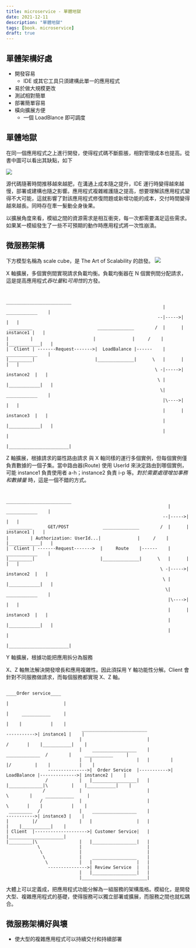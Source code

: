 ```yaml
---
title: microservice - 單體地獄
date: 2021-12-11
description: "單體地獄"
tags: [book. microservice]
draft: true
---
```


## 單體架構好處
- 開發容易
    - IDE 或其它工具只須建構此單一的應用程式
- 易於做大規模更改
- 測試相對簡單
- 部署簡單容易
- 橫向擴展方便
    - 一個 LoadBlance 即可調度

## 單體地獄
在同一個應用程式之上進行開發，使得程式碼不斷膨脹，相對管理成本也提高。從書中圖可以看出其缺點，如下

![](https://i.imgur.com/JO0l6Nm.png)

源代碼隨著時間推移越來越肥，在溝通上成本隨之提升，IDE 運行時變得越來越慢，部署或建構也隨之影響。應用程式複雜維護隨之提高，想要理解該應用程式變得不大可能，這就影響了對該應用程式修復問題或新增功能的成本，交付時間變得越來越長。同時存在牽一髮動全身後果。

以擴展角度來看，模組之間的資源需求是相互衝突，每一次都需要滿足這些需求。如果某一模組發生了一些不可預期的動作時應用程式將一次性崩潰。

## 微服務架構

下方模型名稱為 scale cube，是 The Art of Scalability 的啟發。
![](https://i.imgur.com/VdtBrTn.png)

X 軸擴展，多個實例間實現請求負載均衡。負載均衡器在 N 個實例間分配請求，這是提高應用程式*吞吐量*和*可用性*的方發。

```

                                                            _________________________            
                                                            |       ____________    |          
                                                          --|----->|            |   |
 _________                         ______________        /  |      |  instance1 |   |
|　　　　　|                       |              |     /    |      |____________|   |
|  Client | -------Request------->|  LoadBalance |------    |       ____________    |
|_________|                       |______________|      \   |      |            |   |
                                                         \ -|----->| instance2  |   |
                                                          \ |      |____________|   |
                                                           \|       ____________    |
                                                            |\---->|            |   |
                                                            |      | instance3  |   |
                                                            |      |____________|   |
                                                            |                       |
                                                            |_______________________|

```

Z 軸擴展，根據請求的屬性路由請求
與 X 軸同樣的運行多個實例，但每個實例僅負責數據的一個子集。當中路由器(Route) 使用 UserId 來決定路由到哪個實例，可能 instance1 負責使用者 a-h；instance2 負責 i-p 等。*對於需要處理增加事務和數據量*
時，這是一個不錯的方式。
```

                                                              _________________________            
                                                              |       ____________    |          
                                                            --|----->|            |   |
 _________      GET/POST             ______________        /  |      |  instance1 |   |
|　　　　　| Authorization: UserId...|              |     /    |      |____________|   |
|  Client | -------Request------->  |     Route    |------    |       ____________    |
|_________|                         |______________|      \   |      |            |   |
                                                           \ -|----->| instance2  |   |
                                                            \ |      |____________|   |
                                                             \|       ____________    |
                                                              |\---->|            |   |
                                                              |      | instance3  |   |
                                                              |      |____________|   |
                                                              |                       |
                                                              |_______________________|

```

Y 軸擴展，根據功能把應用拆分為服務

X、Z 軸無法解決開發增長和應用複雜性。因此須採用 Y 軸功能性分解。Client 會針對不同服務做請求，而每個服務都實現 X、Z 軸。

```       
                                                                                         ____Order service____                                                                                        
                                                                                        |                     |
                                                                                        |     ___________     |
                                                                                        |    |           |    |
                             _________________________                           ----------->| instance1 |    |
                            |                         |                         /       |    |___________|    |
                            |    _________________    |         _____________  /        |     ___________     |
                            |   |                 |   |        |             |/         |    |           |    |
                --------------->|  Order Service  |----------->| LoadBalance |-------------->| instance2 |    |
               /            |   |_________________|   |        |_____________|\         |    |___________|    |
              /             |                         |                        \        |     ___________     |
             /              |                         |                         \       |    |           |    |
 _________  /               |    _________________    |                          ----------->| instance3 |    |
|         |/                |   |                 |   |                                 |    |___________|    |
| Client  |-------------------->| Customer Service|   |                                 |_____________________|
|_________|\                |   |_________________|   |
            \               |                         |
             \              |                         |
              \             |    _________________    |
               \            |   |                 |   |
                --------------->| Review Service  |   |
                            |   |_________________|   | 
                            |_________________________|
```

大體上可以定義成，把應用程式功能分解為一組服務的架構風格。模組化，是開發大型、複雜應用程式的基礎，使得服務可以獨立部署或擴展，而服務之間也就松耦合。

## 微服務架構好與壞
- 使大型的複雜應用程式可以持續交付和持續部署
